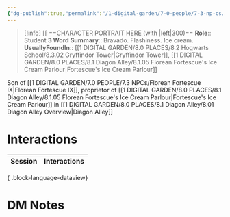 ```yaml
---
{"dg-publish":true,"permalink":"/1-digital-garden/7-0-people/7-3-np-cs/florean-fortescue-x/","tags":["#person","hogwarts","student","gryffindor"]}
---
```


>[!info] 
>[[ ==CHARACTER PORTRAIT HERE (with |left|300)==
>**Role**:: Student
>**3 Word Summary**:: Bravado. Flashiness. Ice cream.
>**UsuallyFoundIn**:: [[1 DIGITAL GARDEN/8.0 PLACES/8.2 Hogwarts School/8.3.02 Gryffindor Tower\|Gryffindor Tower]], [[1 DIGITAL GARDEN/8.0 PLACES/8.1 Diagon Alley/8.1.05 Florean Fortescue's Ice Cream Parlour\|Fortescue's Ice Cream Parlour]]

Son of [[1 DIGITAL GARDEN/7.0 PEOPLE/7.3 NPCs/Florean Fortescue IX\|Florean Fortescue IX]], proprietor of [[1 DIGITAL GARDEN/8.0 PLACES/8.1 Diagon Alley/8.1.05 Florean Fortescue's Ice Cream Parlour\|Fortescue's Ice Cream Parlour]] in [[1 DIGITAL GARDEN/8.0 PLACES/8.1 Diagon Alley/8.01 Diagon Alley Overview\|Diagon Alley]]

# Interactions

| Session | Interactions |
| ------- | ------------ |

{ .block-language-dataview}

# DM Notes
